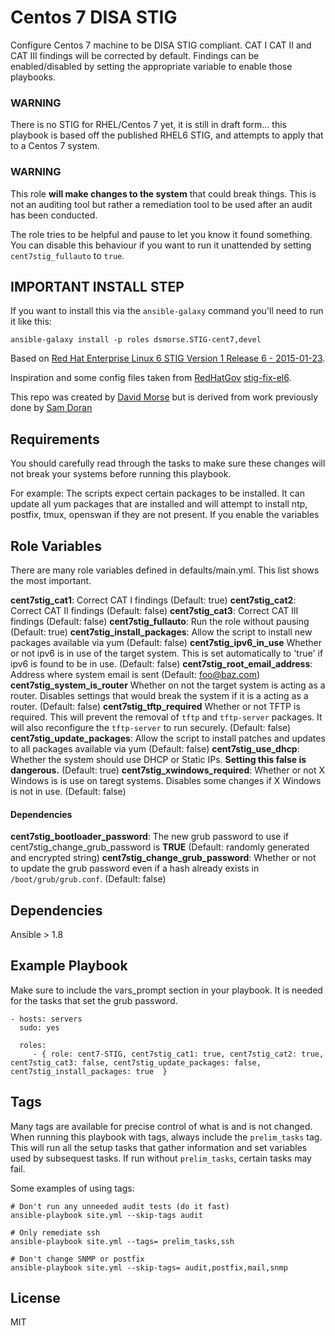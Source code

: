 Centos 7 DISA STIG
================

Configure Centos 7 machine to be DISA STIG compliant. CAT I CAT II and CAT III findings will be corrected by default. Findings can be enabled/disabled by setting the appropriate variable to enable those playbooks.

### WARNING
 There is no STIG for RHEL/Centos 7 yet, it is still in draft form... this playbook is based off the published RHEL6 STIG, and attempts to apply that to a Centos 7 system.
### WARNING

This role **will make changes to the system** that could break things. This is not an auditing tool but rather a remediation tool to be used after an audit has been conducted.

The role tries to be helpful and pause to let you know it found something. You can disable this behaviour if you want to run it unattended by setting `cent7stig_fullauto` to `true`.

## IMPORTANT INSTALL STEP

If you want to install this via the `ansible-galaxy` command you'll need to run it like this: 

`ansible-galaxy install -p roles dsmorse.STIG-cent7,devel`

Based on [Red Hat Enterprise Linux 6 STIG Version 1 Release 6 - 2015-01-23](http://iase.disa.mil/stigs/os/unix-linux/Pages/index.aspx).

Inspiration and some config files taken from [RedHatGov](https://github.com/RedHatGov) [stig-fix-el6](https://github.com/RedHatGov/stig-fix-el6).

This repo was created by [David Morse](https://github.com/dsmorse) but is derived from work previously done by [Sam Doran](https://github.com/samdoran/ansible-role-stig)

Requirements
------------

You should carefully read through the tasks to make sure these changes will not break your systems before running this playbook.

For example: The scripts expect certain packages to be installed.  It can update all yum packages that are installed and will
 attempt to install ntp, postfix, tmux, openswan if they are not present. If you enable the variables

Role Variables
--------------
There are many role variables defined in defaults/main.yml. This list shows the most important.

**cent7stig_cat1**:           Correct CAT I findings (Default: true)
**cent7stig_cat2**:           Correct CAT II findings (Default: false)
**cent7stig_cat3**:           Correct CAT III findings (Default: false)
**cent7stig_fullauto**:       Run the role without pausing (Default: true)
**cent7stig_install_packages**:      Allow the script to install new packages available via yum (Default: false)
**cent7stig_ipv6_in_use**       Whether or not ipv6 is in use of the target system. This is set automatically to 'true' if ipv6 is found to be in use. (Default: false)
**cent7stig_root_email_address**:          Address where system email is sent (Default: foo@baz.com)
**cent7stig_system_is_router** Whether on not the target system is acting as a router. Disables settings that would break the system if it is a acting as a router. (Default: false)
**cent7stig_tftp_required**  Whether or not TFTP is required. This will prevent the removal of `tftp` and `tftp-server` packages. It will also  reconfigure the `tftp-server` to run securely. (Default: false) 
**cent7stig_update_packages**:       Allow the script to install patches and updates to all packages available via yum (Default: false)
**cent7stig_use_dhcp**:       Whether the system should use DHCP or Static IPs. **Setting this false is dangerous.** (Default: true)
**cent7stig_xwindows_required**:           Whether or not X Windows is is use on taregt systems. Disables some changes if X Windows is not in use. (Default: false)

#### Dependencies
**cent7stig_bootloader_password**: The new grub password to use if cent7stig_change_grub_password is **TRUE** (Default: randomly generated and encrypted string)
**cent7stig_change_grub_password**: Whether or not to update the grub password even if a hash already exists in `/boot/grub/grub.conf`. (Default: false)


Dependencies
------------

Ansible > 1.8

Example Playbook
-------------------------

Make sure to include the vars_prompt section in your playbook. It is needed for the tasks that set the grub password.

    - hosts: servers
      sudo: yes

      roles:
         - { role: cent7-STIG, cent7stig_cat1: true, cent7stig_cat2: true, cent7stig_cat3: false, cent7stig_update_packages: false, cent7stig_install_packages: true  }


Tags
----
Many tags are available for precise control of what is and is not changed. When running this playbook with tags, always include the `prelim_tasks` tag. This will run all the setup tasks that gather information and set variables used by subsequest tasks. If run without `prelim_tasks`, certain tasks may fail.

Some examples of using tags:

    # Don't run any unneeded audit tests (do it fast)
    ansible-playbook site.yml --skip-tags audit  

    # Only remediate ssh
    ansible-playbook site.yml --tags= prelim_tasks,ssh 

    # Don't change SNMP or postfix
    ansible-playbook site.yml --skip-tags= audit,postfix,mail,snmp


License
-------

MIT

